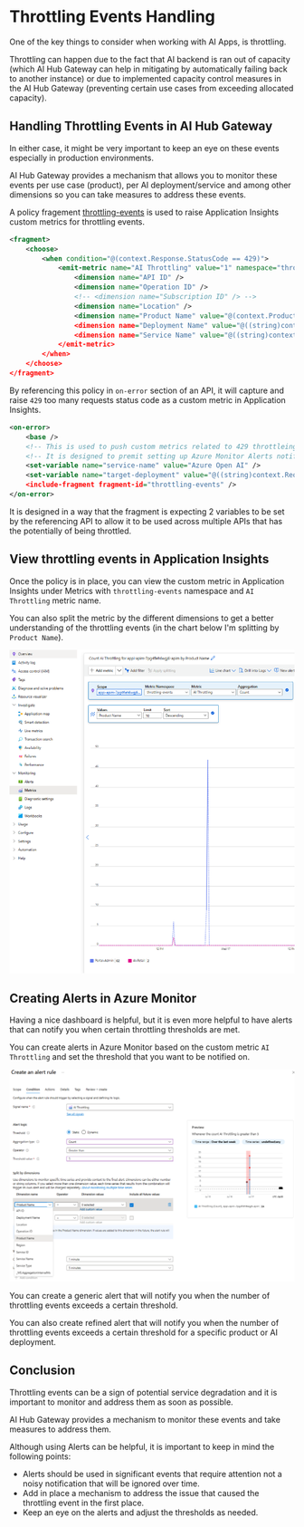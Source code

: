# Throttling Events Handling

One of the key things to consider when working with AI Apps, is throttling.

Throttling can happen due to the fact that AI backend is ran out of capacity (which AI Hub Gateway can help in mitigating by automatically failing back to another instance) or due to implemented capacity control measures in the AI Hub Gateway (preventing certain use cases from exceeding allocated capacity).

## Handling Throttling Events in AI Hub Gateway
In either case, it might be very important to keep an eye on these events especially in production environments.

AI Hub Gateway provides a mechanism that allows you to monitor these events per use case (product), per AI deployment/service and among other dimensions so you can take measures to address these events.

A policy fragement [throttling-events](../infra/modules/apim/policies/frag-throttling-events.xml) is used to raise Application Insights custom metrics for throttling events.

```xml
<fragment>
    <choose>
        <when condition="@(context.Response.StatusCode == 429)">
            <emit-metric name="AI Throttling" value="1" namespace="throttling-events">
                <dimension name="API ID" />
                <dimension name="Operation ID" />
                <!-- <dimension name="Subscription ID" /> -->
                <dimension name="Location" />
                <dimension name="Product Name" value="@(context.Product?.Name?.ToString() ?? "Portal-Admin")" />
                <dimension name="Deployment Name" value="@((string)context.Variables["target-deployment"])" />
                <dimension name="Service Name" value="@((string)context.Variables["service-name"] ?? "NA")" />
            </emit-metric>
        </when>
    </choose>
</fragment>
```

By referencing this policy in ```on-error``` section of an API, it will capture and raise ```429``` too many requests status code as a custom metric in Application Insights.

```xml
<on-error>
    <base />
    <!-- This is used to push custom metrics related to 429 throttleing errors -->
    <!-- It is designed to premit setting up Azure Monitor Alerts notifying the team of potential service degredation -->
    <set-variable name="service-name" value="Azure Open AI" />
    <set-variable name="target-deployment" value="@((string)context.Request.MatchedParameters["deployment-id"])" />
    <include-fragment fragment-id="throttling-events" />
</on-error>
```

It is designed in a way that the fragment is expecting 2 variables to be set by the referencing API to allow it to be used across multiple APIs that has the potentially of being throttled.

## View throttling events in Application Insights

Once the policy is in place, you can view the custom metric in Application Insights under Metrics with ```throttling-events``` namespace and ```AI Throttling``` metric name.

You can also split the metric by the different dimensions to get a better understanding of the throttling events (in the chart below I'm splitting by ```Product Name```).

![Throttling Events](../assets/throttling-events-app-insights.png)

## Creating Alerts in Azure Monitor

Having a nice dashboard is helpful, but it is even more helpful to have alerts that can notify you when certain throttling thresholds are met.

You can create alerts in Azure Monitor based on the custom metric ```AI Throttling``` and set the threshold that you want to be notified on.

![Create Alert](../assets/throttling-events-alert.png)

You can create a generic alert that will notify you when the number of throttling events exceeds a certain threshold.

You can also create refined alert that will notify you when the number of throttling events exceeds a certain threshold for a specific product or AI deployment.

## Conclusion

Throttling events can be a sign of potential service degradation and it is important to monitor and address them as soon as possible.

AI Hub Gateway provides a mechanism to monitor these events and take measures to address them.

Although using Alerts can be helpful, it is important to keep in mind the following points:
- Alerts should be used in significant events that require attention not a noisy notification that will be ignored over time.
- Add in place a mechanism to address the issue that caused the throttling event in the first place.
- Keep an eye on the alerts and adjust the thresholds as needed.


